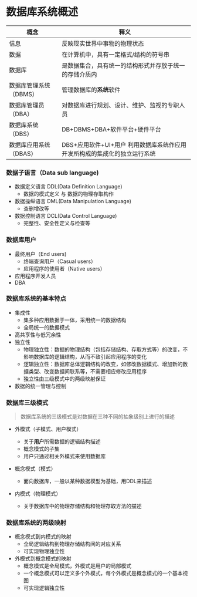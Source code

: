 # 数据库系统概述

| 概念                   | 释义                                                         |
| ---------------------- | ------------------------------------------------------------ |
| 信息                   | 反映现实世界中事物的物理状态                                 |
| 数据                   | 在计算机中，具有一定格式/结构的符号串                        |
| 数据库                 | 是数据集合，具有统一的结构形式并存放于统一的存储介质内       |
| 数据库管理系统（DBMS） | 管理数据库的**系统**软件                                     |
| 数据库管理员（DBA）    | 对数据库进行规划、设计、维护、监视的专职人员                 |
| 数据库系统（DBS）      | DB+DBMS+DBA+软件平台+硬件平台                                |
| 数据库应用系统（DBAS） | DBS+应用软件+UI+用户 利用数据库系统作应用开发所构成的集成化的独立运行系统 |

### 数据子语言（Data sub language)

+ 数据定义语言 DDL(Data Definition Language)
  + 数据的模式定义 与 数据的物理存取构作
+ 数据操纵语言 DML(Data Manipulation Language)
  + 查删增改等
+ 数据控制语言 DCL(Data Control Language)
  +  完整性、安全性定义与检查等

### 数据库用户

+ 最终用户（End users)
  + 终端查询用户（Casual users）
  + 应用程序的使用者（Native users）
+ 应用程序开发人员
+ DBA

### 数据库系统的基本特点

+ 集成性
  + 集多种应用数据于一体，采用统一的数据结构
  + 全局统一的数据模式
+ 高共享性与低冗余性
+ 独立性
  + 物理独立性：数据的物理结构（包括存储结构、存取方式等）的改变，不影响数据库的逻辑结构，从而不致引起应用程序的变化
  + 逻辑独立性：数据库总体逻辑结构的改变，如修改数据模式、增加新的数据类型、改变数据间联系等，不需要相应修改应用程序
  + 独立性由三级模式中的两级映射保证
+ 数据的统一管理与控制

### 数据库三级模式

> 数据库系统的三级模式是对数据在三种不同的抽象级别上进行的描述

+ 外模式（子模式、用户模式）
  + 关于**用户**所需数据的逻辑结构描述
  + 概念模式的子集
  + 用户只通过相关外模式来使用数据库

+ 概念模式（模式）

  + 面向数据库，一般以某种数据模型为基础，用DDL来描述

+ 内模式（物理模式）

  + 关于数据库中的物理存储结构和物理存取方法的描述

### 数据库系统的两级映射

+ 概念模式到内模式的映射
  + 全局逻辑结构到物理存储结构间的对应关系
  + 可实现物理独立性
+ 外模式到概念模式的映射
  + 概念模式是全局模式，外模式是用户的局部模式
  + 一个概念模式可以定义多个外模式，每个外模式是概念模式的一个基本视图
  + 可实现逻辑独立性

  